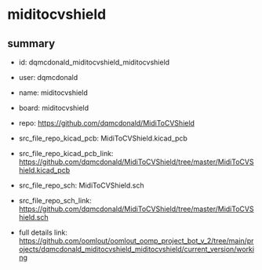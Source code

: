 # miditocvshield
 
## summary 
* id: dqmcdonald_miditocvshield_miditocvshield
* user: dqmcdonald
* name: miditocvshield
* board: miditocvshield
* repo: https://github.com/dqmcdonald/MidiToCVShield
* src_file_repo_kicad_pcb: MidiToCVShield.kicad_pcb
* src_file_repo_kicad_pcb_link: https://github.com/dqmcdonald/MidiToCVShield/tree/master/MidiToCVShield.kicad_pcb


* src_file_repo_sch: MidiToCVShield.sch
* src_file_repo_sch_link: https://github.com/dqmcdonald/MidiToCVShield/tree/master/MidiToCVShield.sch
* full details link: https://github.com/oomlout/oomlout_oomp_project_bot_v_2/tree/main/projects/dqmcdonald_miditocvshield_miditocvshield/current_version/working  







